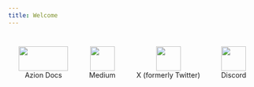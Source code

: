 ```yaml
---
title: Welcome
---
```


<div style="display: flex; justify-content: space-around; flex-wrap: wrap; align-items: center; min-height: 120px;">
    <div style="display: flex; flex-direction: column; justify-content: center; align-items: center;">
        <a href="https://www.azion.com/en/documentation/">
            <img src="/css/images/azion.svg" alt="" width="100px" style="height:50px"/>
        </a>
        <p style="margin: 0">Azion Docs</p>
    </div>
    <div style="display: flex; flex-direction: column; justify-content: center; align-items: center;">
        <a href="https://medium.com/aziontech">
            <img src="/css/images/medium.svg" alt="" width="50px" style="height:50px"/>
        </a>
        <p style="margin: 0">Medium</p>
    </div>
    <div style="display: flex; flex-direction: column; justify-content: center; align-items: center;">
       <a href="https://twitter.com/aziontech">
            <img src="/css/images/x-twitter.svg" alt="" width="50px" style="height:50px"/>
        </a>
        <p style="margin: 0">X (formerly Twitter)</p>
    </div>
    <div style="display: flex; flex-direction: column; justify-content: center; align-items: center;">
        <a href="https://discord.gg/Yp9N7RMVZy">
            <img src="/css/images/discord.svg" alt="" width="50px" style="height:50px"/>
        </a>
        <p style="margin: 0">Discord</p>
    </div>
</div>


</br>
